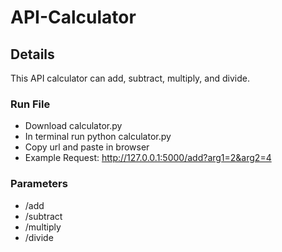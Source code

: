 # API-Calculator

## Details
This API calculator can add, subtract, multiply, and divide.

### Run File
- Download calculator.py
- In terminal run python calculator.py
- Copy url and paste in browser
- Example Request: http://127.0.0.1:5000/add?arg1=2&arg2=4

### Parameters
- /add
- /subtract
- /multiply
- /divide
